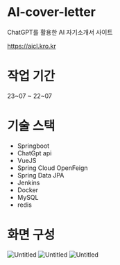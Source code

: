 # AI-cover-letter
ChatGPT를 활용한 AI 자기소개서 사이트

https://aicl.kro.kr


# 작업 기간
23~07 ~ 22~07


# 기술 스택
- Springboot
- ChatGpt api
- VueJS
- Spring Cloud OpenFeign
- Spring Data JPA
- Jenkins
- Docker
- MySQL
- redis


# 화면 구성
![Untitled](https://s3-us-west-2.amazonaws.com/secure.notion-static.com/3f19abe5-dbbd-4751-a31b-0f124533a719/Untitled.png)
![Untitled](https://s3-us-west-2.amazonaws.com/secure.notion-static.com/5890dfc5-a1aa-4823-b727-e648ac2a18ee/Untitled.png)
![Untitled](https://s3-us-west-2.amazonaws.com/secure.notion-static.com/a029c501-44d6-45b6-b254-08d4911af086/Untitled.png)
